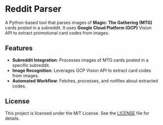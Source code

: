 # Reddit Parser

A Python-based tool that parses images of **Magic: The Gathering (MTG)** cards posted in a subreddit. It uses **Google Cloud Platform (GCP)** Vision API to extract promotional card codes from images.

## Features

- **Subreddit Integration**: Processes images of MTG cards posted in a specific subreddit.
- **Image Recognition**: Leverages GCP Vision API to extract card codes from images.
- **Automated Workflow**: Fetches, processes, and notifies about extracted codes.

## License

This project is licensed under the MIT License. See the [LICENSE](LICENSE) file for details.
